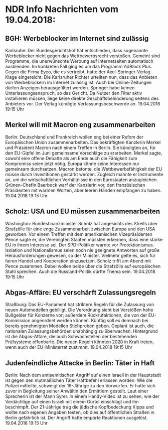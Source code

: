 # NDR Info Nachrichten vom 19.04.2018:


## BGH: Werbeblocker im Internet sind zulässig
Karlsruhe: Der Bundesgerichtshof hat entschieden, dass sogenannte Werbeblocker nicht gegen das Wettbewerbsrecht verstoßen. Gemeint sind Programme, die unerwünschte Werbung auf Internetseiten automatisch ausblenden. Im konkreten Fall ging es um das Programm AdBlock Plus. Gegen die Firma Eyeo, die es vertreibt, hatte der Axel-Springer-Verlag Klage eingereicht. Die Karlsruher Richter urteilten nun, dass das Anbieten von Werbeblockern im Internet zulässig ist. Auch bei Online-Zeitungen dürfen Anzeigen herausgefiltert werden. Springer habe keinen Unterlassungsanspruch, so das Gericht. Da Nutzer den Filter aktiv installieren müssen, liege keine direkte Geschäftsbehinderung seitens des Anbieters vor. Der Verlag kündigte Verfassungsbeschwerde an. 19.04.2018 19:15 Uhr 

## Merkel will mit Macron eng zusammenarbeiten
Berlin:   Deutschland und Frankreich wollen eng bei einer Refom der Europäischen Union zusammenarbeiten. Das bekräftigten Kanzlerin Merkel und Präsident Macron nach einem Treffen in Berlin. Sie kündigten an, für den EU-Gipfel im Juni gemeinsame Vorschläge zu erarbeiten. Merkel sagte, sowohl eine offene Debatte als am Ende auch die Fähigkeit zum Kompromiss seien jetzt nötig. Europa könne seine Interessen nur gemeinsam durchsetzen. Macron betonte, die Wettbewerbsfähigkeit der EU müsse durch Investitionen gestärkt werden. Zugleich mahnte er Instrumente an, um die wirtschaftlichen Verhältnisse in den Eurostaaten anzugleichen. Grünen-Chefin Baerbock warf der Kanzlerin vor, den französischen Präsidenten mit warmen Worten, aber leeren Händen empfangen zu haben. 19.04.2018 19:15 Uhr 

## Scholz: USA und EU müssen zusammenarbeiten
Washington: Bundesfinanzminister Scholz hat angesichts des Streits über Strafzölle für eine enge Zusammenarbeit zwischen Europa und den USA geworben. Vor einem Treffen mit dem amerikanischen Vizepräsidenten Pence sagte er, die Vereinigten Staaten müssten erkennen, dass eine starke EU in ihrem Interesse sei. Der SPD-Politiker warnte vor Protektionismus. Isolation und Nationalismus seien noch nie geeignete Antworten auf große Herausforderungen gewesen, so der Minister. Vielmehr gelte es, sich für fairen Handel und Kooperation einzusetzen. Scholz trifft am Abend mit Pence zusammen. Dabei wollen beide über die Strafzölle auf europäischen Stahl sprechen. Auch die Russland-Politik dürfte Thema sein. 19.04.2018 19:15 Uhr 

## Abgas-Affäre: EU verschärft Zulassungsregeln
Straßburg: Das EU-Parlament hat striktere Regeln für die Zulassung von neuen Automodellen gebilligt. Die Verordnung sieht bei Verstößen hohe Bußgelder für Konzerne vor; außerdem Rückrufaktionen, die von der EU-Kommission angeordnet werden können. Künftig soll es demnach bei bereits genehmigten Modellen Stichproben geben. Geplant ist auch, die nationalen Zulassungsbehörden unabhängig zu überwachen. Hintergrund ist die Abgas-Affäre, die auch Schwachstellen der bestehenden Prüfsysteme offenbarte. Die neuen Regeln könnten 2020 in Kraft treten, wenn auch der EU-Ministerrat zustimmt. 19.04.2018 19:15 Uhr 

## Judenfeindliche Attacke in Berlin: Täter in Haft
Berlin: Nach dem antisemitischen Angriff auf einen Israeli in der Hauptstadt ist gegen den mutmaßlichen Täter Haftbefehl erlassen worden. Wie die Polizei mitteilte, schweigt der 19-Jährige zu den Vorwürfen. Er hatte sich zuvor in Begleitung seiner Anwältin den Ermittlern gestellt. Laut einer Sprecherin ist der Mann Syrer. In einem Handy-Video ist zu sehen, wie der Verdächtige auf einen Israeli mit einem Gürtel einschlägt und ihn beschimpft. Der 21-Jährige trug die jüdische Kopfbedeckung Kippa und wollte nach eigenen Angaben testen, ob dies auf öffentlichen Straßen in Berlin gefährlich ist. Der Angriff hatte empörte Reaktionen ausgelöst. 19.04.2018 19:15 Uhr 

